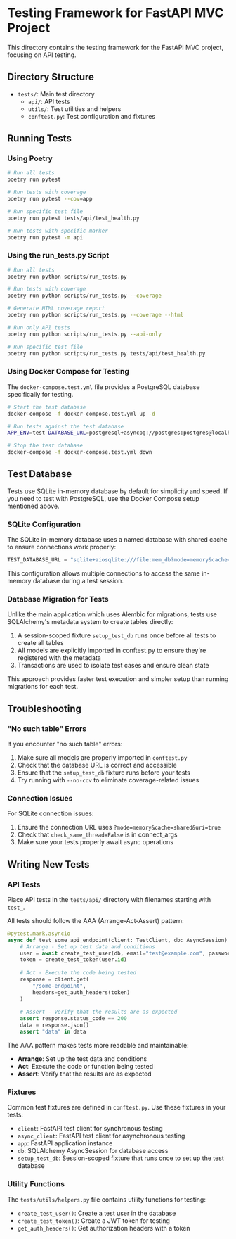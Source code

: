 # Testing Framework for FastAPI MVC Project

This directory contains the testing framework for the FastAPI MVC project, focusing on API testing.

## Directory Structure

- `tests/`: Main test directory
  - `api/`: API tests
  - `utils/`: Test utilities and helpers
  - `conftest.py`: Test configuration and fixtures

## Running Tests

### Using Poetry

```bash
# Run all tests
poetry run pytest

# Run tests with coverage
poetry run pytest --cov=app

# Run specific test file
poetry run pytest tests/api/test_health.py

# Run tests with specific marker
poetry run pytest -m api
```

### Using the run_tests.py Script

```bash
# Run all tests
poetry run python scripts/run_tests.py

# Run tests with coverage
poetry run python scripts/run_tests.py --coverage

# Generate HTML coverage report
poetry run python scripts/run_tests.py --coverage --html

# Run only API tests
poetry run python scripts/run_tests.py --api-only

# Run specific test file
poetry run python scripts/run_tests.py tests/api/test_health.py
```

### Using Docker Compose for Testing

The `docker-compose.test.yml` file provides a PostgreSQL database specifically for testing.

```bash
# Start the test database
docker-compose -f docker-compose.test.yml up -d

# Run tests against the test database
APP_ENV=test DATABASE_URL=postgresql+asyncpg://postgres:postgres@localhost:5434/fastapi_mvc_test poetry run pytest

# Stop the test database
docker-compose -f docker-compose.test.yml down
```

## Test Database

Tests use SQLite in-memory database by default for simplicity and speed. 
If you need to test with PostgreSQL, use the Docker Compose setup mentioned above.

### SQLite Configuration

The SQLite in-memory database uses a named database with shared cache to ensure connections work properly:
```python
TEST_DATABASE_URL = "sqlite+aiosqlite:///file:mem_db?mode=memory&cache=shared&uri=true"
```

This configuration allows multiple connections to access the same in-memory database during a test session.

### Database Migration for Tests

Unlike the main application which uses Alembic for migrations, tests use SQLAlchemy's metadata system to create tables directly:

1. A session-scoped fixture `setup_test_db` runs once before all tests to create all tables
2. All models are explicitly imported in conftest.py to ensure they're registered with the metadata
3. Transactions are used to isolate test cases and ensure clean state

This approach provides faster test execution and simpler setup than running migrations for each test.

## Troubleshooting

### "No such table" Errors

If you encounter "no such table" errors:

1. Make sure all models are properly imported in `conftest.py`
2. Check that the database URL is correct and accessible
3. Ensure that the `setup_test_db` fixture runs before your tests
4. Try running with `--no-cov` to eliminate coverage-related issues

### Connection Issues

For SQLite connection issues:

1. Ensure the connection URL uses `?mode=memory&cache=shared&uri=true`
2. Check that `check_same_thread=False` is in connect_args
3. Make sure your tests properly await async operations

## Writing New Tests

### API Tests

Place API tests in the `tests/api/` directory with filenames starting with `test_`.

All tests should follow the AAA (Arrange-Act-Assert) pattern:

```python
@pytest.mark.asyncio
async def test_some_api_endpoint(client: TestClient, db: AsyncSession):
    # Arrange - Set up test data and conditions
    user = await create_test_user(db, email="test@example.com", password="password123")
    token = create_test_token(user.id)
    
    # Act - Execute the code being tested
    response = client.get(
        "/some-endpoint", 
        headers=get_auth_headers(token)
    )
    
    # Assert - Verify that the results are as expected
    assert response.status_code == 200
    data = response.json()
    assert "data" in data
```

The AAA pattern makes tests more readable and maintainable:
- **Arrange**: Set up the test data and conditions
- **Act**: Execute the code or function being tested
- **Assert**: Verify that the results are as expected

### Fixtures

Common test fixtures are defined in `conftest.py`. Use these fixtures in your tests:

- `client`: FastAPI test client for synchronous testing
- `async_client`: FastAPI test client for asynchronous testing
- `app`: FastAPI application instance
- `db`: SQLAlchemy AsyncSession for database access
- `setup_test_db`: Session-scoped fixture that runs once to set up the test database

### Utility Functions

The `tests/utils/helpers.py` file contains utility functions for testing:

- `create_test_user()`: Create a test user in the database
- `create_test_token()`: Create a JWT token for testing
- `get_auth_headers()`: Get authorization headers with a token
